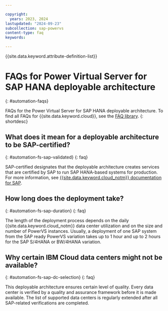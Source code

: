 ```yaml
---

copyright:
  years: 2023, 2024
lastupdated: "2024-09-23"
subcollection: sap-powervs
content-type: faq
keywords:

---
```



{{site.data.keyword.attribute-definition-list}}


# FAQs for Power Virtual Server for SAP HANA deployable architecture
{: #automation-faqs}

FAQs for the Power Virtual Server for SAP HANA deployable architecture. To find all FAQs for {{site.data.keyword.cloud}}, see the [FAQ library](/docs/faqs).
{: shortdesc}

## What does it mean for a deployable architecture to be SAP-certified?
{: #automation-fs-sap-validated}
{: faq}

SAP-certified designates that the deployable architecture creates services that are certified by SAP to run SAP HANA-based systems for production. For more information, see [{{site.data.keyword.cloud_notm}} documentation for SAP](/docs/sap).

## How long does the deployment take?
{: #automation-fs-sap-duration}
{: faq}

The length of the deployment process depends on the daily {{site.data.keyword.cloud_notm}} data center utilization and on the size and number of PowerVS instances. Usually, a deployment of one SAP system from the SAP ready PowerVS variation takes up to 1 hour and up to 2 hours for the SAP S/4HANA or BW/4HANA variation.

## Why certain IBM Cloud data centers might not be available?
{: #automation-fs-sap-dc-selection}
{: faq}

This deployable architecture ensures certain level of quality. Every data center is verified by a quality and assurance framework before it is made available. The list of supported data centers is regularly extended after all SAP-related verifications are completed.
